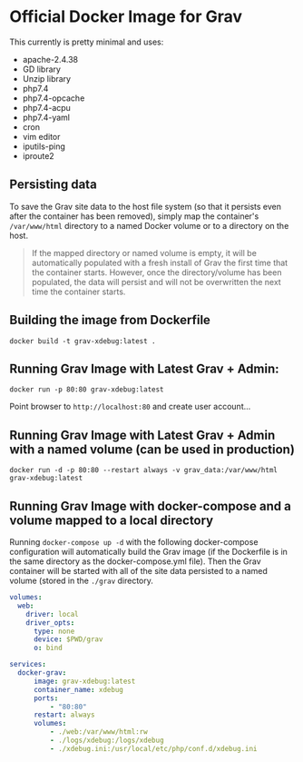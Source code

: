 # Official Docker Image for Grav

This currently is pretty minimal and uses:

* apache-2.4.38
* GD library
* Unzip library
* php7.4
* php7.4-opcache
* php7.4-acpu
* php7.4-yaml
* cron
* vim editor
* iputils-ping
* iproute2

## Persisting data

To save the Grav site data to the host file system (so that it persists even after the container has been removed), simply map the container's `/var/www/html` directory to a named Docker volume or to a directory on the host.

> If the mapped directory or named volume is empty, it will be automatically populated with a fresh install of Grav the first time that the container starts. However, once the directory/volume has been populated, the data will persist and will not be overwritten the next time the container starts.

## Building the image from Dockerfile

```
docker build -t grav-xdebug:latest .
```

## Running Grav Image with Latest Grav + Admin:

```
docker run -p 80:80 grav-xdebug:latest
```

Point browser to `http://localhost:80` and create user account...

## Running Grav Image with Latest Grav + Admin with a named volume (can be used in production)

```
docker run -d -p 80:80 --restart always -v grav_data:/var/www/html grav-xdebug:latest
```

## Running Grav Image with docker-compose and a volume mapped to a local directory

Running `docker-compose up -d` with the following docker-compose configuration will automatically build the Grav image (if the Dockerfile is in the same directory as the docker-compose.yml file). Then the Grav container will be started with all of the site data persisted to a named volume (stored in the `./grav` directory.

```.yml
volumes:
  web:
    driver: local
    driver_opts:
      type: none
      device: $PWD/grav
      o: bind

services:
  docker-grav:
      image: grav-xdebug:latest
      container_name: xdebug
      ports:
          - "80:80"
      restart: always
      volumes:
          - ./web:/var/www/html:rw
          - ./logs/xdebug:/logs/xdebug
          - ./xdebug.ini:/usr/local/etc/php/conf.d/xdebug.ini
```

